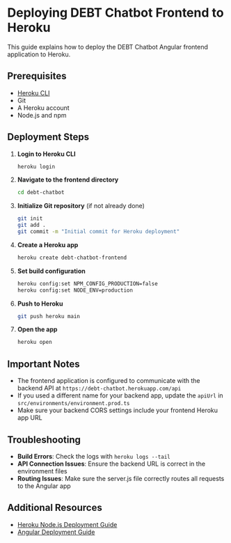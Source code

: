 # Deploying DEBT Chatbot Frontend to Heroku

This guide explains how to deploy the DEBT Chatbot Angular frontend application to Heroku.

## Prerequisites

- [Heroku CLI](https://devcenter.heroku.com/articles/heroku-cli)
- Git
- A Heroku account
- Node.js and npm

## Deployment Steps

1. **Login to Heroku CLI**

   ```bash
   heroku login
   ```

2. **Navigate to the frontend directory**

   ```bash
   cd debt-chatbot
   ```

3. **Initialize Git repository** (if not already done)

   ```bash
   git init
   git add .
   git commit -m "Initial commit for Heroku deployment"
   ```

4. **Create a Heroku app**

   ```bash
   heroku create debt-chatbot-frontend
   ```

5. **Set build configuration**

   ```bash
   heroku config:set NPM_CONFIG_PRODUCTION=false
   heroku config:set NODE_ENV=production
   ```

6. **Push to Heroku**

   ```bash
   git push heroku main
   ```

7. **Open the app**

   ```bash
   heroku open
   ```

## Important Notes

- The frontend application is configured to communicate with the backend API at `https://debt-chatbot.herokuapp.com/api`
- If you used a different name for your backend app, update the `apiUrl` in `src/environments/environment.prod.ts`
- Make sure your backend CORS settings include your frontend Heroku app URL

## Troubleshooting

- **Build Errors**: Check the logs with `heroku logs --tail`
- **API Connection Issues**: Ensure the backend URL is correct in the environment files
- **Routing Issues**: Make sure the server.js file correctly routes all requests to the Angular app

## Additional Resources

- [Heroku Node.js Deployment Guide](https://devcenter.heroku.com/articles/deploying-nodejs)
- [Angular Deployment Guide](https://angular.io/guide/deployment) 